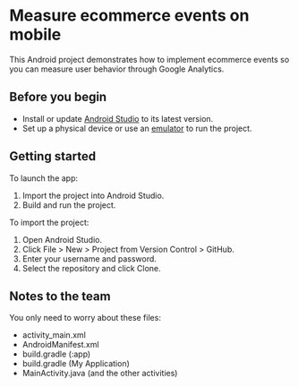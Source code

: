 # Measure ecommerce events on mobile
This Android project demonstrates how to implement ecommerce events so you can measure user behavior through Google Analytics.

## Before you begin
* Install or update [Android Studio](https://developer.android.com/sdk) to its latest version.
* Set up a physical device or use an [emulator](https://developer.android.com/studio/run/managing-avds) to run the project.

## Getting started

To launch the app:

1. Import the project into Android Studio.
1. Build and run the project.

To import the project:

1. Open Android Studio.
1. Click File > New > Project from Version Control > GitHub. 
1. Enter your username and password.
1. Select the repository and click Clone.

## Notes to the team

You only need to worry about these files:

* activity_main.xml
* AndroidManifest.xml
* build.gradle (:app)
* build.gradle (My Application)
* MainActivity.java (and the other activities)
